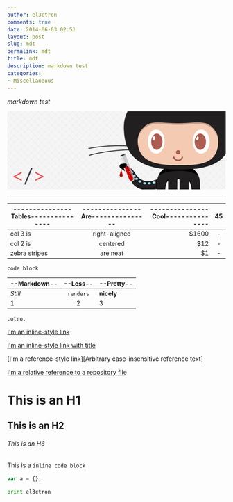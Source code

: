 ```yaml
---
author: el3ctron
comments: true
date: 2014-06-03 02:51
layout: post
slug: mdt
permalink: mdt
title: mdt
description: markdown test
categories:
- Miscellaneous
---
```


*markdown test*

[![mdt](/wp-content/uploads/por_tema/arte/woredpress-to-jekyll.png)](./mdt "markdown test...[click para entrar!]")

<!-- more -->
---

| ---------------Tables---------------        | ---------------Are---------------           | ---------------Cool---------------  | 45 |
| ------------- |:-------------:| -----:|:-:|
| col 3 is      | right-aligned | $1600 | - |
| col 2 is      | centered      |   $12 | - |
| zebra stripes | are neat      |    $1 | - |

	code block

--Markdown-- | --Less-- | --Pretty--
--------------- |:---------------:| ---------------
*Still* | `renders` | **nicely**
1 | 2 | 3|

	:otro:

[I'm an inline-style link](https://www.google.com)

[I'm an inline-style link with title](https://www.google.com "Google's Homepage")

[I'm a reference-style link][Arbitrary case-insensitive reference text]

[I'm a relative reference to a repository file](../blob/master/LICENSE)


# This is an H1

## This is an H2

###### This is an H6

This is a `inline code block`

```js
var a = {};
```

```python
print el3ctron
```


<br><br><br>
